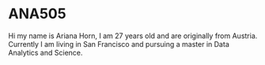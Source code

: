 # ANA505

Hi my name is Ariana Horn, I am 27 years old and are originally from Austria. Currently I am living in San Francisco and pursuing a master in Data Analytics and Science. 
